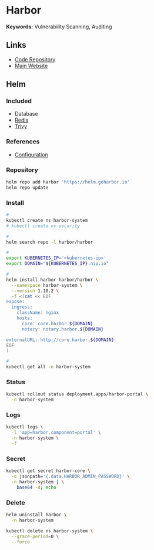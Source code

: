 # Harbor

**Keywords:** Vulnerability Scanning, Auditing

## Links

- [Code Repository](https://github.com/goharbor/harbor)
- [Main Website](https://goharbor.io/)

## Helm

### Included

- Database
- [Redis](/redis/README.md)
- [Trivy](/trivy/README.md)

### References

- [Configuration](https://github.com/goharbor/harbor-helm#configuration)

### Repository

```sh
helm repo add harbor 'https://helm.goharbor.io'
helm repo update
```

### Install

```sh
#
kubectl create ns harbor-system
# kubectl create ns security

#
helm search repo -l harbor/harbor

#
export KUBERNETES_IP='<kubernetes-ip>'
export DOMAIN="${KUBERNETES_IP}.nip.io"

#
helm install harbor harbor/harbor \
  --namespace harbor-system \
  --version 1.10.2 \
  -f <(cat << EOF
expose:
  ingress:
    className: nginx
    hosts:
      core: core.harbor.${DOMAIN}
      notary: notary.harbor.${DOMAIN}

externalURL: http://core.harbor.${DOMAIN}
EOF
)

#
kubectl get all -n harbor-system
```

### Status

```sh
kubectl rollout status deployment.apps/harbor-portal \
  -n harbor-system
```

### Logs

```sh
kubectl logs \
  -l 'app=harbor,component=portal' \
  -n harbor-system \
  -f
```

### Secret

<!--
Username: admin
-->

```sh
kubectl get secret harbor-core \
  -o jsonpath='{.data.HARBOR_ADMIN_PASSWORD}' \
  -n harbor-system | \
    base64 -d; echo
```

### Delete

```sh
helm uninstall harbor \
  -n harbor-system

kubectl delete ns harbor-system \
  --grace-period=0 \
  --force
```
